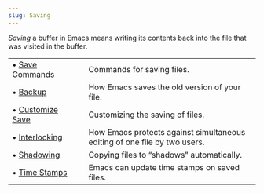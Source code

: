 ```yaml
---
slug: Saving
---
```


*Saving* a buffer in Emacs means writing its contents back into the file that was visited in the buffer.

|                                                |    |                                                                           |
| :--------------------------------------------- | -- | :------------------------------------------------------------------------ |
| • [Save Commands](/docs/emacs/Save-Commands)   |    | Commands for saving files.                                                |
| • [Backup](/docs/emacs/Backup)                 |    | How Emacs saves the old version of your file.                             |
| • [Customize Save](/docs/emacs/Customize-Save) |    | Customizing the saving of files.                                          |
| • [Interlocking](/docs/emacs/Interlocking)     |    | How Emacs protects against simultaneous editing of one file by two users. |
| • [Shadowing](/docs/emacs/File-Shadowing)      |    | Copying files to “shadows" automatically.                                 |
| • [Time Stamps](/docs/emacs/Time-Stamps)       |    | Emacs can update time stamps on saved files.                              |
